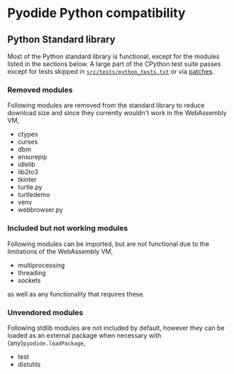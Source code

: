 # Pyodide Python compatibility


## Python Standard library

Most of the Python standard library is functional, except for the modules
listed in the sections below. A large part of the CPython test suite passes except for
tests skipped in
[`src/tests/python_tests.txt`](https://github.com/pyodide/pyodide/blob/main/src/tests/python_tests.txt)
or via [patches](https://github.com/pyodide/pyodide/tree/main/cpython/patches).

### Removed modules

Following modules are removed from the standard library to reduce download size and
since they currently wouldn't work in the WebAssembly VM,

 - ctypes
 - curses
 - dbm
 - ensurepip
 - idlelib
 - lib2to3
 - tkinter
 - turtle.py
 - turtledemo
 - venv
 - webbrowser.py

### Included but not working modules

Following modules can be imported, but are not functional due to the limitations of the WebAssembly VM,
 - multiprocessing
 - threading
 - sockets

as well as any functionality that requires these.

### Unvendored modules

Following stdlib modules are not included by default, however they can be
loaded as an external package when necessary with {any}`pyodide.loadPackage`,

 - test
 - distutils

